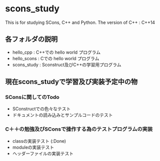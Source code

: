 # scons_study
This is for studying SCons, C++ and Python.
The version of C++ : C++14

## 各フォルダの説明

- hello_cpp : C++での hello world プログラム
- hello_scons : Cでの hello world プログラム
- scons_study : Sconstruct及びC++の学習用プログラム

## 現在scons_studyで学習及び実装予定中の物

### SConsに関してのTodo

- SConstructでの色々なテスト
- ドキュメントの読み込みとサンプルコードのテスト

### C＋＋の勉強及びSConsで操作する為のテストプログラムの実装
- classの実装テスト (:Done)
- moduleの実装テスト
- ヘッダーファイルの実装テスト

